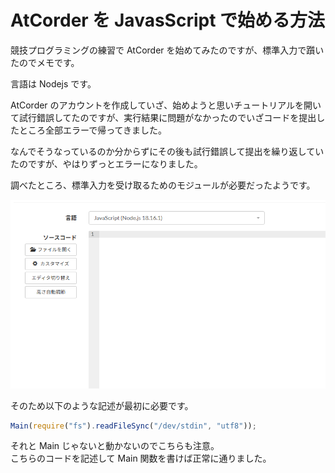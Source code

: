 # AtCorder を JavasScript で始める方法

競技プログラミングの練習で AtCorder を始めてみたのですが、標準入力で躓いたのでメモです。

言語は Nodejs です。

AtCorder のアカウントを作成していざ、始めようと思いチュートリアルを開いて試行錯誤してたのですが、実行結果に問題がなかったのでいざコードを提出したところ全部エラーで帰ってきました。

なんでそうなっているのか分からずにその後も試行錯誤して提出を繰り返していたのですが、やはりずっとエラーになりました。

調べたところ、標準入力を受け取るためのモジュールが必要だったようです。

<img src="../image/code.png">

そのため以下のような記述が最初に必要です。

```JavaScript
Main(require("fs").readFileSync("/dev/stdin", "utf8"));
```

それと Main じゃないと動かないのでこちらも注意。<br>
こちらのコードを記述して Main 関数を書けば正常に通りました。
